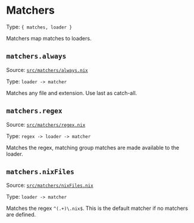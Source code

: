 # Matchers

Type: `{ matches, loader }`

Matchers map matches to loaders.

## `matchers.always`

Source: [`src/matchers/always.nix`](https://github.com/nix-community/haumea/blob/main/src/matchers/always.nix)

Type: `loader -> matcher`

Matches any file and extension. Use last as catch-all.

## `matchers.regex`

Source: [`src/matchers/regex.nix`](https://github.com/nix-community/haumea/blob/main/src/matchers/regex.nix)

Type: `regex -> loader -> matcher`

Matches the regex, matching group matches are made available to the loader.

## `matchers.nixFiles`

Source: [`src/matchers/nixFiles.nix`](https://github.com/nix-community/haumea/blob/main/src/matchers/nixFiles.nix)

Type: `loader -> matcher`

Matches the regex `^(.+)\.nix$`. This is the default matcher if no matchers are defined.
